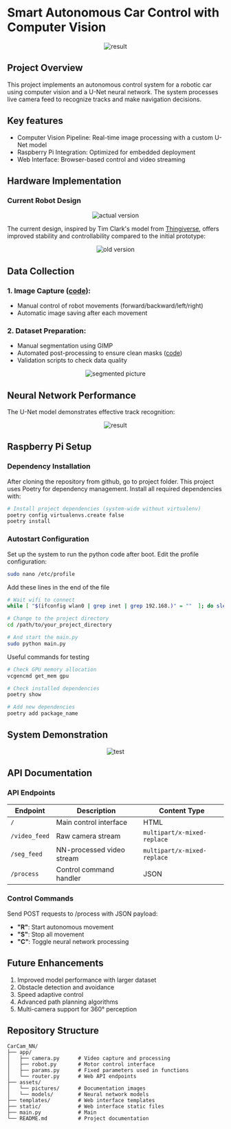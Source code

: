 # Smart Autonomous Car Control with Computer Vision

<p align="center" width="400px" height="240px">
  <img src="https://github.com/AGNworks/CarCam_NN/blob/main/assets/pictures/car_moving.gif" alt="result"/>
</p>

## Project Overview
This project implements an autonomous control system for a robotic car using computer vision and a U-Net neural network. The system processes live camera feed to recognize tracks and make navigation decisions.

## Key features
  - Computer Vision Pipeline: Real-time image processing with a custom U-Net model
  - Raspberry Pi Integration: Optimized for embedded deployment
  - Web Interface: Browser-based control and video streaming

## Hardware Implementation
### Current Robot Design
<p align="center">
  <img src="https://github.com/AGNworks/CarCam_NN/blob/main/assets/pictures/1.png" alt="actual version"/>
</p>

The current design, inspired by Tim Clark's model from [Thingiverse](https://www.thingiverse.com/thing:700835), offers improved stability and controllability compared to the initial prototype:

<p align="center">
  <img src="https://github.com/AGNworks/CarCam_NN/blob/main/assets/pictures/2.png" alt="old version"/>
</p>

## Data Collection
### 1. Image Capture ([code](https://github.com/AGNworks/CarCam)):
 - Manual control of robot movements (forward/backward/left/right)
 - Automatic image saving after each movement

### 2. Dataset Preparation:
  - Manual segmentation using GIMP
  - Automated post-processing to ensure clean masks ([code](https://github.com/AGNworks/Image-segmentation))
  - Validation scripts to check data quality

<p align="center">
  <img src="https://github.com/AGNworks/CarCam_NN/blob/main/assets/pictures/3.png" alt="segmented picture"/>
</p>

## Neural Network Performance
The U-Net model demonstrates effective track recognition:

<p align="center">
  <img src="https://github.com/AGNworks/CarCam_NN/blob/main/assets/pictures/4.png" alt="result"/>
</p>

## Raspberry Pi Setup
### Dependency Installation
After cloning the repository from github, go to project folder. This project uses Poetry for dependency management. Install all required dependencies with:
```bash
# Install project dependencies (system-wide without virtualenv)
poetry config virtualenvs.create false
poetry install
```

### Autostart Configuration
Set up the system to run the python code after boot.
Edit the profile configuration:
```bash
sudo nano /etc/profile
```
Add these lines in the end of the file
```bash
# Wait wifi to connect
while [ "$(ifconfig wlan0 | grep inet | grep 192.168.)" = ""  ]; do sleep 1; done

# Change to the project directory
cd /path/to/your_project_directory

# And start the main.py
sudo python main.py
```

Useful commands for testing
```bash
# Check GPU memory allocation
vcgencmd get_mem gpu

# Check installed dependencies
poetry show

# Add new dependencies
poetry add package_name
```

## System Demonstration
<p align="center">
  <img src="https://github.com/AGNworks/CarCam_NN/blob/main/assets/pictures/CarCam.gif" alt="test"/>
</p>

## API Documentation
### API Endpoints

| Endpoint        | Description                      | Content Type                      |
|-----------------|----------------------------------|-----------------------------------|
| `/`             | Main control interface           | HTML                              |
| `/video_feed`   | Raw camera stream                | `multipart/x-mixed-replace`       |
| `/seg_feed`     | NN-processed video stream        | `multipart/x-mixed-replace`       |
| `/process`      | Control command handler          | JSON                              |


### Control Commands
Send POST requests to /process with JSON payload:

- **"R"**:  Start autonomous movement
- **"S"**:  Stop all movement
- **"C"**:  Toggle neural network processing

## Future Enhancements
1. Improved model performance with larger dataset
2. Obstacle detection and avoidance
3. Speed adaptive control
4. Advanced path planning algorithms
5. Multi-camera support for 360° perception

## Repository Structure
```
CarCam_NN/
├── app/
│   ├── camera.py      # Video capture and processing
│   ├── robot.py       # Motor control interface
│   ├── params.py      # Fixed parameters used in functions
│   └── router.py      # Web API endpoints
├── assets/
│   └── pictures/      # Documentation images
│   └── models/        # Neural network models
├── templates/         # Web interface templates
├── static/            # Web interface static files
├── main.py            # Main
└── README.md          # Project documentation
```
